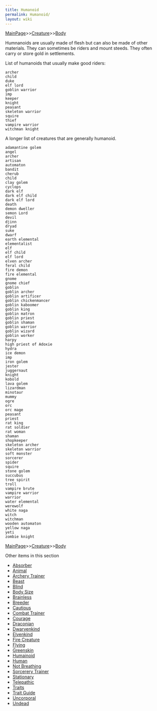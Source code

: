 ```yaml
---
title: Humanoid
permalink: Humanoid/
layout: wiki
---
```


[MainPage](/keeperrl_wiki/ "wikilink")>>[Creature](/keeperrl_wiki/Creature_Guide "wikilink")>>[Body](/keeperrl_wiki/Body "wikilink")

Humnanoids are usually made of flesh but can also be made of other materials. They can sometimes be riders and mount steeds. They often carry or store gold in settlements.

List of humanoids that usually make good riders:

	archer 
	child 
	duke 
	elf lord 
	goblin warrior 
	imp 
	keeper
	knight 
	peasant 
	skeleton warrior 
	squire 
	thief 
	vampire warrior 
	witchman knight
	
A longer list of creatures that are generally humanoid.

	adamantine golem 
	angel 
	archer 
	artisan 
	automaton 
	bandit 
	cherub 
	child 
	clay golem 
	cyclops 
	dark elf 
	dark elf child 
	dark elf lord 
	death 
	demon dweller 
	semon Lord 
	devil 
	djinn 
	dryad 
	suke 
	dwarf 
	earth elemental 
	elementalist 
	elf 
	elf child 
	elf lord 
	elven archer 
	feral child 
	fire demon 
	fire elemental 
	gnome 
	gnome chief 
	goblin 
	goblin archer 
	goblin artificer 
	goblin chickenmancer 
	goblin kaboomer 
	goblin king 
	goblin matron 
	goblin priest 
	goblin shaman 
	goblin warrior 
	goblin wizard 
	goblin worker 
	harpy 
	high priest of Adoxie 
	hydra 
	ice demon 
	imp 
	iron golem 
	jester 
	juggernaut 
	knight 
	kobold 
	lava golem 
	lizardman 
	minotaur 
	mummy 
	ogre 
	orc 
	orc mage 
	peasant 
	priest 
	rat king 
	rat soldier 
	rat woman 
	shaman 
	shopkeeper 
	skeleton archer 
	skeleton warrior 
	soft monster 
	sorcerer 
	spider 
	squire 
	stone golem 
	succubus 
	tree spirit 
	troll 
	vampire brute 
	vampire warrior 
	warrior 
	water elemental 
	werewolf 
	white naga 
	witch 
	witchman 
	wooden automaton 
	yellow naga 
	yeti 
	zombie knight

[MainPage](/keeperrl_wiki/ "wikilink")>>[Creature](/keeperrl_wiki/Creature_Guide "wikilink")>>[Body](/keeperrl_wiki/Body "wikilink")

Other items in this section
-    [Absorber](/keeperrl_wiki/Absorber "wikilink")
-    [Animal](/keeperrl_wiki/Animal "wikilink")
-    [Archery Trainer](/keeperrl_wiki/Archery_Trainer "wikilink")
-    [Beast](/keeperrl_wiki/Beast "wikilink")
-    [Blind](/keeperrl_wiki/Blind "wikilink")
-    [Body Size](/keeperrl_wiki/Body_Size "wikilink")
-    [Brainless](/keeperrl_wiki/Brainless "wikilink")
-    [Breeder](/keeperrl_wiki/Breeder "wikilink")
-    [Cautious](/keeperrl_wiki/Cautious "wikilink")
-    [Combat Trainer](/keeperrl_wiki/Combat_Trainer "wikilink")
-    [Courage](/keeperrl_wiki/Courage "wikilink")
-    [Draconian](/keeperrl_wiki/Draconian "wikilink")
-    [Dwarvenkind](/keeperrl_wiki/Dwarvenkind "wikilink")
-    [Elvenkind](/keeperrl_wiki/Elvenkind "wikilink")
-    [Fire Creature](/keeperrl_wiki/Fire_Creature "wikilink")
-    [Flying](/keeperrl_wiki/Flying "wikilink")
-    [Greenskin](/keeperrl_wiki/Greenskin "wikilink")
-    [Humainoid](/keeperrl_wiki/Humainoid "wikilink")
-    [Human](/keeperrl_wiki/Human "wikilink")
-    [Not Breathing](/keeperrl_wiki/Not_Breathing "wikilink")
-    [Sorcerery Trainer](/keeperrl_wiki/Sorcerery_Trainer "wikilink")
-    [Stationary](/keeperrl_wiki/Stationary "wikilink")
-    [Telepathic](/keeperrl_wiki/Telepathic "wikilink")
-    [Traits](/keeperrl_wiki/Traits "wikilink")
-    [Trait Guide](/keeperrl_wiki/Trait_Guide "wikilink")
-    [Uncorporal](/keeperrl_wiki/Uncorporal "wikilink")
-    [Undead](/keeperrl_wiki/Undead "wikilink")
